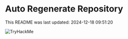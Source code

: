 # Auto Regenerate Repository

This README was last updated: 2024-12-18 09:51:20

 ![TryHackMe](https://tryhackme.com/badge/533634)